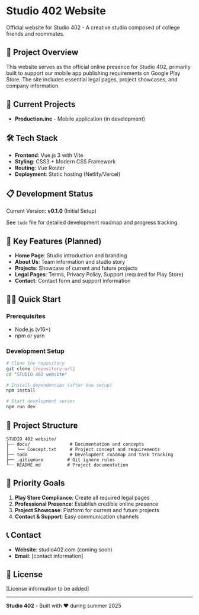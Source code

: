 # Studio 402 Website

Official website for Studio 402 - A creative studio composed of college friends and roommates.

## 🎯 Project Overview

This website serves as the official online presence for Studio 402, primarily built to support our mobile app publishing requirements on Google Play Store. The site includes essential legal pages, project showcases, and company information.

## 🚀 Current Projects

- **Production.inc** - Mobile application (in development)

## 🛠 Tech Stack

- **Frontend**: Vue.js 3 with Vite
- **Styling**: CSS3 + Modern CSS Framework
- **Routing**: Vue Router
- **Deployment**: Static hosting (Netlify/Vercel)

## 📋 Development Status

Current Version: **v0.1.0** (Initial Setup)

See `todo` file for detailed development roadmap and progress tracking.

## 🎨 Key Features (Planned)

- **Home Page**: Studio introduction and branding
- **About Us**: Team information and studio story
- **Projects**: Showcase of current and future projects
- **Legal Pages**: Terms, Privacy Policy, Support (required for Play Store)
- **Contact**: Contact form and support information

## 🏃‍♂️ Quick Start

### Prerequisites
- Node.js (v16+)
- npm or yarn

### Development Setup
```bash
# Clone the repository
git clone [repository-url]
cd "STUDIO 402 website"

# Install dependencies (after Vue setup)
npm install

# Start development server
npm run dev
```

## 📁 Project Structure

```
STUDIO 402 website/
├── docu/               # Documentation and concepts
│   └── Concept.txt     # Project concept and requirements
├── todo                # Development roadmap and task tracking
├── .gitignore         # Git ignore rules
└── README.md          # Project documentation
```

## 🎯 Priority Goals

1. **Play Store Compliance**: Create all required legal pages
2. **Professional Presence**: Establish credible online presence
3. **Project Showcase**: Platform for current and future projects
4. **Contact & Support**: Easy communication channels

## 📞 Contact

- **Website**: studio402.com (coming soon)
- **Email**: [contact information]

## 📄 License

[License information to be added]

---

**Studio 402** - Built with ❤️ during summer 2025
